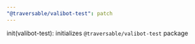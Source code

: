 ```yaml
---
"@traversable/valibot-test": patch
---
```


init(valibot-test): initializes `@traversable/valibot-test` package
